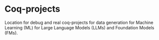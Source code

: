 # Coq-projects

Location for debug and real coq-projects for data generation for Machine Learning (ML) for Large Language Models (LLMs) and Foundation Models (FMs).